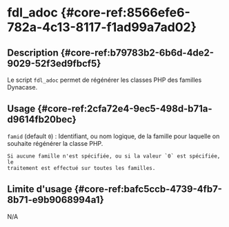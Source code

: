 # fdl_adoc {#core-ref:8566efe6-782a-4c13-8117-f1ad99a7ad02}

## Description {#core-ref:b79783b2-6b6d-4de2-9029-52f3ed9fbcf5}

Le script `fdl_adoc` permet de régénérer les classes PHP des familles Dynacase.

## Usage {#core-ref:2cfa72e4-9ec5-498d-b71a-d9614fb20bec}

`famid` (default `0`)
:   Identifiant, ou nom logique, de la famille pour laquelle on souhaite
    régénérer la classe PHP.
    
    Si aucune famille n'est spécifiée, ou si la valeur `0` est spécifiée, le
    traitement est effectué sur toutes les familles.

## Limite d'usage {#core-ref:bafc5ccb-4739-4fb7-8b71-e9b9068994a1}

N/A
